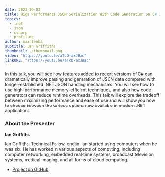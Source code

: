 ```yaml
---
date: 2023-10-03
title: High Performance JSON Serialization With Code Generation on C# 11 and .NET 7.0
topics:
  - .net
  - json
  - csharp
  - profiling
author: maartenba
subtitle: Ian Griffiths
thumbnail: ./thumbnail.png
video: "https://youtu.be/aTcD-axJBac"
linkURL: "https://youtu.be/aTcD-axJBac"
---
```


In this talk, you will see how features added to recent versions of C# can dramatically improve parsing and generation of JSON data compared with longer-established .NET JSON handling mechanisms. You will see how to use high-performance memory-efficient techniques, and also how code generators can reduce runtime overheads. This talk will explore the tradeoff between maximizing performance and ease of use and will show you how to choose between the various options now available in modern .NET applications.

### About the Presenter

**Ian Griffiths**

Ian Griffiths, Technical Fellow, endjin. Ian started using computers when he was six. He has worked in various aspects of computing, including computer networking, embedded real-time systems, broadcast television systems, medical imaging, and all forms of cloud computing.

- [Project on GitHub](https://github.com/corvus-dotnet/Corvus.JsonSchema)
